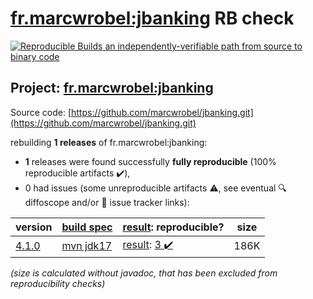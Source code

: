 [fr.marcwrobel:jbanking](https://search.maven.org/artifact/fr.marcwrobel/jbanking/) RB check
=======

[![Reproducible Builds](https://reproducible-builds.org/images/logos/rb.svg) an independently-verifiable path from source to binary code](https://reproducible-builds.org/)

## Project: [fr.marcwrobel:jbanking](https://search.maven.org/artifact/fr.marcwrobel/jbanking/)

Source code: [https://github.com/marcwrobel/jbanking.git](https://github.com/marcwrobel/jbanking.git)

rebuilding **1 releases** of fr.marcwrobel:jbanking:
- **1** releases were found successfully **fully reproducible** (100% reproducible artifacts :heavy_check_mark:),
- 0 had issues (some unreproducible artifacts :warning:, see eventual :mag: diffoscope and/or :memo: issue tracker links):

| version | [build spec](/BUILDSPEC.md) | [result](https://reproducible-builds.org/docs/jvm/): reproducible? | size |
| -- | --------- | ------ | -- |
| [4.1.0](https://search.maven.org/artifact/fr.marcwrobel/jbanking/4.1.0/pom) | [mvn jdk17](jbanking-4.1.0.buildspec) | [result](jbanking-4.1.0.buildinfo): [3 :heavy_check_mark: ](jbanking-4.1.0.buildcompare) | 186K |

<i>(size is calculated without javadoc, that has been excluded from reproducibility checks)</i>
